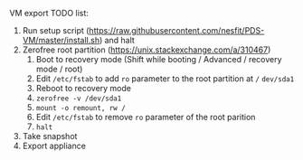 VM export TODO list:
	
1. Run setup script (<https://raw.githubusercontent.com/nesfit/PDS-VM/master/install.sh>) and halt
2. Zerofree root partition (<https://unix.stackexchange.com/a/310467>)
	1. Boot to recovery mode (Shift while booting / Advanced / recovery mode / root)
	2. Edit `/etc/fstab` to add `ro` parameter to the root partition at `/` `dev/sda1`
	3. Reboot to recovery mode
	4. `zerofree -v /dev/sda1`
	5. `mount -o remount, rw /`
	6. Edit `/etc/fstab` to remove `ro` parameter of the root parition
	7. `halt`
3. Take snapshot
4. Export appliance  
